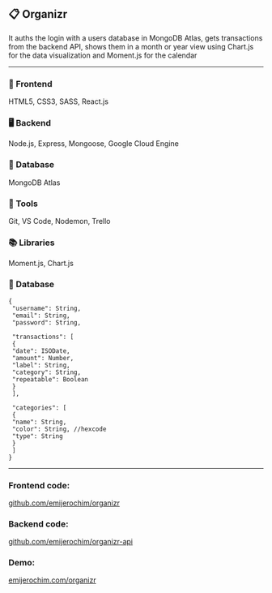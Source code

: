 ## 📋 Organizr

It auths the login with a users database in MongoDB Atlas, gets transactions from the backend API, shows them in a month or year view using Chart.js for the data visualization and Moment.js for the calendar

_________________________

### 📱 Frontend
HTML5, CSS3, SASS, React.js

### 🖥️ Backend
Node.js, Express, Mongoose, Google Cloud Engine

### 💾 Database
MongoDB Atlas

### 🧰 Tools
Git, VS Code, Nodemon, Trello

### 📚 Libraries
Moment.js, Chart.js

### 📂 Database
```
{
 "username": String,
 "email": String,
 "password": String,

 "transactions": [
 {
 "date": ISODate,
 "amount": Number,
 "label": String,
 "category": String,
 "repeatable": Boolean
 }
 ],

 "categories": [
 {
 "name": String,
 "color": String, //hexcode
 "type": String
 }
 ]
}
```
________________

### Frontend code:
[github.com/emijerochim/organizr](github.com/emijerochim/organizr)

### Backend code:
[github.com/emijerochim/organizr-api](github.com/emijerochim/organizr-api])

### Demo:
[emijerochim.com/organizr](github.com/emijerochim/organizr-api])

